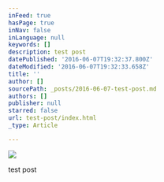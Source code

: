 ```yaml
---
inFeed: true
hasPage: true
inNav: false
inLanguage: null
keywords: []
description: test post
datePublished: '2016-06-07T19:32:37.800Z'
dateModified: '2016-06-07T19:32:33.658Z'
title: ''
author: []
sourcePath: _posts/2016-06-07-test-post.md
authors: []
publisher: null
starred: false
url: test-post/index.html
_type: Article

---
```

![](https://the-grid-user-content.s3-us-west-2.amazonaws.com/6aad8fa9-d0a4-4c30-859c-0c6b243902ee.jpg)

test post